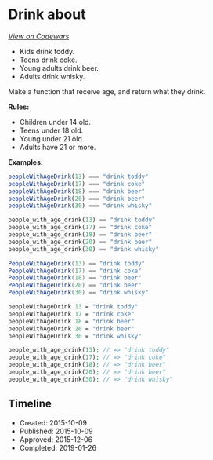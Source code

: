 # Drink about
[*View on Codewars*](https://www.codewars.com/kata/drink-about)

- Kids drink toddy.
- Teens drink coke.
- Young adults drink beer.
- Adults drink whisky.

Make a function that receive age, and return what they drink.

**Rules:**

- Children under 14 old.
- Teens under 18 old.
- Young under 21 old.
- Adults have 21 or more.

**Examples:**

```javascript
peopleWithAgeDrink(13) === "drink toddy"
peopleWithAgeDrink(17) === "drink coke"
peopleWithAgeDrink(18) === "drink beer"
peopleWithAgeDrink(20) === "drink beer"
peopleWithAgeDrink(30) === "drink whisky"
```
```python
people_with_age_drink(13) == "drink toddy"
people_with_age_drink(17) == "drink coke"
people_with_age_drink(18) == "drink beer"
people_with_age_drink(20) == "drink beer"
people_with_age_drink(30) == "drink whisky"
```
```csharp
PeopleWithAgeDrink(13) == "drink toddy"
PeopleWithAgeDrink(17) == "drink coke"
PeopleWithAgeDrink(18) == "drink beer"
PeopleWithAgeDrink(20) == "drink beer"
PeopleWithAgeDrink(30) == "drink whisky"
```
```fsharp
peopleWithAgeDrink 13 = "drink toddy"
peopleWithAgeDrink 17 = "drink coke"
peopleWithAgeDrink 18 = "drink beer"
peopleWithAgeDrink 20 = "drink beer"
peopleWithAgeDrink 30 = "drink whisky"
```
```php
people_with_age_drink(13); // => "drink toddy"
people_with_age_drink(17); // => "drink coke"
people_with_age_drink(18); // => "drink beer"
people_with_age_drink(20); // => "drink beer"
people_with_age_drink(30); // => "drink whisky"
```

## Timeline
- Created: 2015-10-09
- Published: 2015-10-09
- Approved: 2015-12-06
- Completed: 2019-01-26